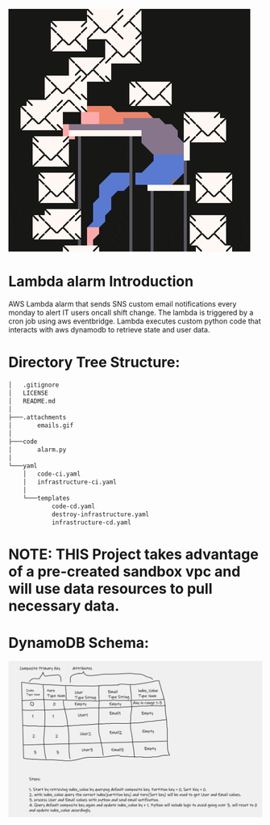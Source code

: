 <!-- Logos -->
![Emails are raining](/.attachments/emails.gif)

# Lambda alarm Introduction
AWS Lambda alarm that sends SNS custom email notifications every monday to alert IT users oncall shift change. The lambda is triggered by a cron job using aws eventbridge. Lambda executes custom python code that interacts with aws dynamodb to retrieve state and user data.

# Directory Tree Structure:
```
│   .gitignore
│   LICENSE
│   README.md
│
├───.attachments
│       emails.gif
│
├───code
│       alarm.py
│
└───yaml
    │   code-ci.yaml
    │   infrastructure-ci.yaml
    │
    └───templates
            code-cd.yaml
            destroy-infrastructure.yaml
            infrastructure-cd.yaml
```
# NOTE: THIS Project takes advantage of a pre-created sandbox vpc and will use data resources to pull necessary data.

# DynamoDB Schema:
![DynamoDB Schema](/.attachments/Dynamo-schema.png)
